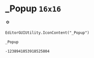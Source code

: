 # _Popup `16x16`
<img src="/img/_Popup.png" width=16 height=16>

``` CSharp
EditorGUIUtility.IconContent("_Popup")
```
```
_Popup
```
```
-1238941053918525804
```
